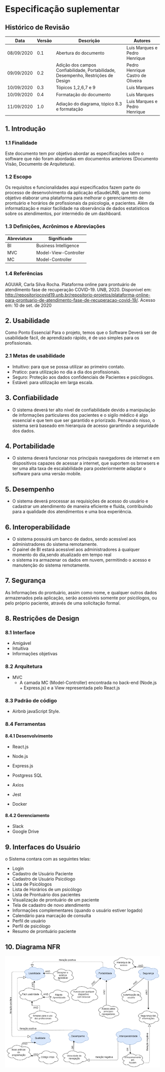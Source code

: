 # Especificação suplementar 

 
 

## Histórico de Revisão 

| Data | Versão | Descrição | Autores | 
| --- | --- | --- | --- | 
| 08/09/2020 | 0.1 | Abertura do documento | Luis Marques e Pedro Henrique | 
| 09/09/2020 | 0.2 | Adição dos campos Confiabilidade, Portabilidade, Desempenho, Restrições de Design | Pedro Henrique Castro de Oliveira |
|10/09/2020|0.3|Tópicos 1,2,6,7 e 9| Luis Marques |
|10/09/2020|0.4|Formatação do documento | Luis Marques |
|11/09/2020|1.0|Adiação do diagrama, tópico 8.3 e formatação |Luis Marques e Pedro Henrique |

## 1. Introdução  

### 1.1 Finalidade 

Este documento tem por objetivo abordar as especificações sobre o software que não foram abordadas em documentos anteriores (Documento Visão, Documento de Arquitetura).

### 1.2 Escopo 

Os requisitos e funcionalidades aqui especificados fazem parte do processo de desenvolvimento da aplicação eSaudeUNB, que tem como objetivo elaborar uma plataforma para melhorar o gerenciamento de prontuário e horários de profissionais da psicologia, e pacientes. Além da informatização e maior facilidade na observância de dados estatísticos sobre os atendimentos, por intermédio de um dashboard.

### 1.3 Definições, Acrônimos e Abreviações 
|Abreviatura|Significado|
| --- | --- |
| BI |Business Intelligence|
| MVC | Model-View-Controller|
|MC | Model-Controller|  
### 1.4 Referências 
AGUIAR, Carla Silva Rocha. Plataforma online para prontuário de atendimento fase de recuperação COVID-19. UNB, 2020. Disponível em: http://repositoriocovid19.unb.br/repositorio-projetos/plataforma-online-para-prontuario-de-atendimento-fase-de-recuperacao-covid-19/. Acesso em: 10 de set. de 2020 
## 2. Usabilidade  
Como Ponto Essencial Para o projeto, temos que o Software Deverá ser de usabilidade fácil, de aprendizado rápido, é de uso simples para os profissionais. 
### 2.1 Metas de usabilidade 

* Intuitivo: para que se possa utilizar ao primeiro contato.<br> 
* Pratico: para utilização no dia a dia dos profissionais.<br> 
* Seguro: Proteção aos dados confidenciais de Pacientes e psicólogos.<br> 
* Estável: para utilização em larga escala. <br>
## 3. Confiabilidade 

* O sistema deverá ter alto nível de confiabilidade devido a manipulação de informações particulares dos pacientes e o sigilo médico é algo essencial e que tem que ser garantido e priorizado. Pensando nisso, o sistema será baseado em hierarquia de acesso garantindo a seguridade dos dados.

## 4. Portabilidade 
* O sistema deverá funcionar nos principais navegadores de internet e em dispositivos capazes de acessar a internet, que suportem os browsers e ter uma alta taxa de escalabilidade para posteriormente adaptar o software para uma versão mobile.

## 5. Desempenho 
* O sistema deverá processar as requisições de acesso do usuário e cadastrar um atendimento de maneira eficiente e fluída, contribuindo para a qualidade dos atendimentos e uma boa experiência.

## 6. Interoperabilidade  
* O sistema possuirá um banco de dados, sendo acessível aos administradores do sistema remotamente.  <br>
* O painel de BI estará acessível aos administradores á qualquer momento do dia,sendo atualizado em tempo real <br>
* o sistema ira armazenar os dados em nuvem, permitindo o acesso e manutenção do sistema remotamente. <br>

## 7. Segurança  

As Informações do prontuário, assim como nome, e qualquer outros dados armazenados pela aplicação, serão acessíveis somente por psicólogos, ou pelo próprio paciente, através de uma solicitação formal. 

## 8. Restrições de Design  

### 8.1 Interface 

* Amigável 
* Intuitiva 
* Informações objetivas 

### 8.2 Arquitetura 
* MVC 
  * A camada MC (Model-Controller) encontrada no back-end (Node.js + Express.js) e a View representada pelo React.js

### 8.3 Padrão de código

* Airbnb javaScript Style.

### 8.4 Ferramentas 

#### 8.4.1 Desenvolvimento 

* React.js 

* Node.js 

* Express.js 

* Postgress SQL 

* Axios 

* Jest 

* Docker 

#### 8.4.2 Gerenciamento 
* Slack 
* Google Drive 

## 9. Interfaces do Usuário  

o Sistema contara com as seguintes telas:<br> 
* Login <br> 
* Cadastro de Usuário Paciente <br> 
* Cadastro de Usuário Psicólogo <br> 
* Lista de Psicólogos <br> 
* Lista de Horários de um psicólogo <br> 
* Lista de Prontuário dos pacientes <br> 
* Visualização de prontuário de um paciente <br> 
* Tela de cadastro de novo atendimento <br> 
* Informações complementares (quando o usuário estiver logado) <br> 
* Calendário para marcação de consulta<br> 
* Perfil de usuário<br> 
* Perfil de psicólogo<br> 
* Resumo de prontuário paciente<br> 

## 10. Diagrama NFR 

![Diagrama_NFR.png](./img/diagrama_NFR.png) 
